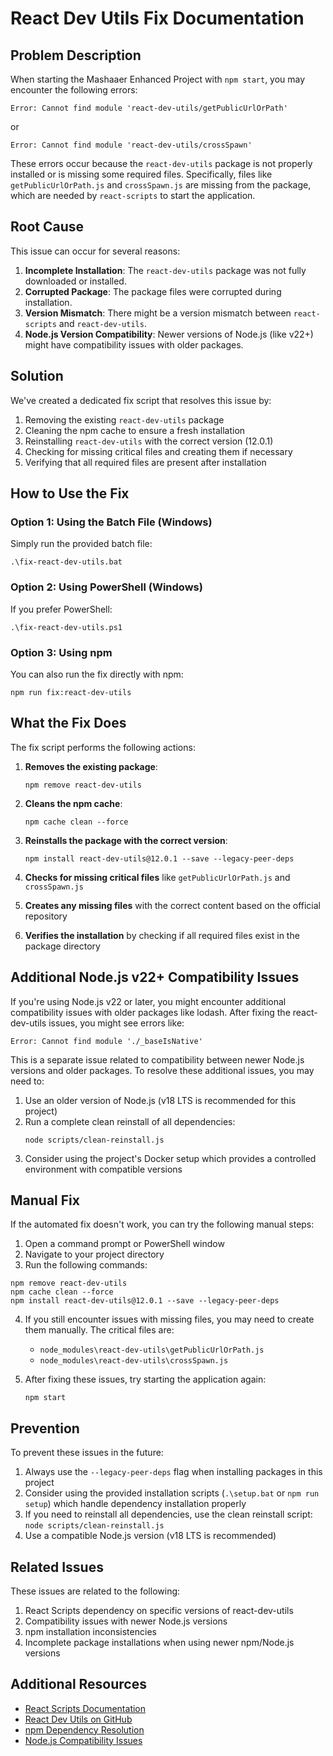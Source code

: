 # React Dev Utils Fix Documentation

## Problem Description

When starting the Mashaaer Enhanced Project with `npm start`, you may encounter the following errors:

```
Error: Cannot find module 'react-dev-utils/getPublicUrlOrPath'
```

or

```
Error: Cannot find module 'react-dev-utils/crossSpawn'
```

These errors occur because the `react-dev-utils` package is not properly installed or is missing some required files. Specifically, files like `getPublicUrlOrPath.js` and `crossSpawn.js` are missing from the package, which are needed by `react-scripts` to start the application.

## Root Cause

This issue can occur for several reasons:

1. **Incomplete Installation**: The `react-dev-utils` package was not fully downloaded or installed.
2. **Corrupted Package**: The package files were corrupted during installation.
3. **Version Mismatch**: There might be a version mismatch between `react-scripts` and `react-dev-utils`.
4. **Node.js Version Compatibility**: Newer versions of Node.js (like v22+) might have compatibility issues with older packages.

## Solution

We've created a dedicated fix script that resolves this issue by:

1. Removing the existing `react-dev-utils` package
2. Cleaning the npm cache to ensure a fresh installation
3. Reinstalling `react-dev-utils` with the correct version (12.0.1)
4. Checking for missing critical files and creating them if necessary
5. Verifying that all required files are present after installation

## How to Use the Fix

### Option 1: Using the Batch File (Windows)

Simply run the provided batch file:

```
.\fix-react-dev-utils.bat
```

### Option 2: Using PowerShell (Windows)

If you prefer PowerShell:

```
.\fix-react-dev-utils.ps1
```

### Option 3: Using npm

You can also run the fix directly with npm:

```
npm run fix:react-dev-utils
```

## What the Fix Does

The fix script performs the following actions:

1. **Removes the existing package**:
   ```
   npm remove react-dev-utils
   ```

2. **Cleans the npm cache**:
   ```
   npm cache clean --force
   ```

3. **Reinstalls the package with the correct version**:
   ```
   npm install react-dev-utils@12.0.1 --save --legacy-peer-deps
   ```

4. **Checks for missing critical files** like `getPublicUrlOrPath.js` and `crossSpawn.js`

5. **Creates any missing files** with the correct content based on the official repository

6. **Verifies the installation** by checking if all required files exist in the package directory

## Additional Node.js v22+ Compatibility Issues

If you're using Node.js v22 or later, you might encounter additional compatibility issues with older packages like lodash. After fixing the react-dev-utils issues, you might see errors like:

```
Error: Cannot find module './_baseIsNative'
```

This is a separate issue related to compatibility between newer Node.js versions and older packages. To resolve these additional issues, you may need to:

1. Use an older version of Node.js (v18 LTS is recommended for this project)
2. Run a complete clean reinstall of all dependencies:
   ```
   node scripts/clean-reinstall.js
   ```
3. Consider using the project's Docker setup which provides a controlled environment with compatible versions

## Manual Fix

If the automated fix doesn't work, you can try the following manual steps:

1. Open a command prompt or PowerShell window
2. Navigate to your project directory
3. Run the following commands:

```
npm remove react-dev-utils
npm cache clean --force
npm install react-dev-utils@12.0.1 --save --legacy-peer-deps
```

4. If you still encounter issues with missing files, you may need to create them manually. The critical files are:
   - `node_modules\react-dev-utils\getPublicUrlOrPath.js`
   - `node_modules\react-dev-utils\crossSpawn.js`

5. After fixing these issues, try starting the application again:
   ```
   npm start
   ```

## Prevention

To prevent these issues in the future:

1. Always use the `--legacy-peer-deps` flag when installing packages in this project
2. Consider using the provided installation scripts (`.\setup.bat` or `npm run setup`) which handle dependency installation properly
3. If you need to reinstall all dependencies, use the clean reinstall script: `node scripts/clean-reinstall.js`
4. Use a compatible Node.js version (v18 LTS is recommended)

## Related Issues

These issues are related to the following:

1. React Scripts dependency on specific versions of react-dev-utils
2. Compatibility issues with newer Node.js versions
3. npm installation inconsistencies
4. Incomplete package installations when using newer npm/Node.js versions

## Additional Resources

- [React Scripts Documentation](https://github.com/facebook/create-react-app/tree/main/packages/react-scripts)
- [React Dev Utils on GitHub](https://github.com/facebook/create-react-app/tree/main/packages/react-dev-utils)
- [npm Dependency Resolution](https://docs.npmjs.com/cli/v8/configuring-npm/package-json#dependencies)
- [Node.js Compatibility Issues](https://nodejs.org/en/docs/guides/backward-compatibility)
